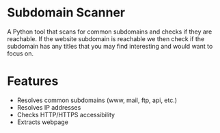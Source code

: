 # Subdomain Scanner

A Python tool that scans for common subdomains and checks if they are reachable.
If the website subdomain is reachable we then check if the subdomain has any titles
that you may find interesting and would want to focus on.

# Features
- Resolves common subdomains (www, mail, ftp, api, etc.)
- Resolves IP addresses
- Checks HTTP/HTTPS accessibility
- Extracts webpage <title> if found
  
## Requirements
- Python 3.x
- requests

## Usage
Run the scanner against a domain:
```bash
python subdomain_scanner.py example.com 
[+] Found: www.example.com -> 93.184.216.34
     Title: Example Domain

[+] Found: mail.example.com -> 93.184.216.34
     No title tag found
```
# Installation
Clone the repo and install dependencies:
```bash
git clone https://github.com/mckipfc/cybernautic-code.git
cd cybernautic-code
pip install -r requirements.txt

